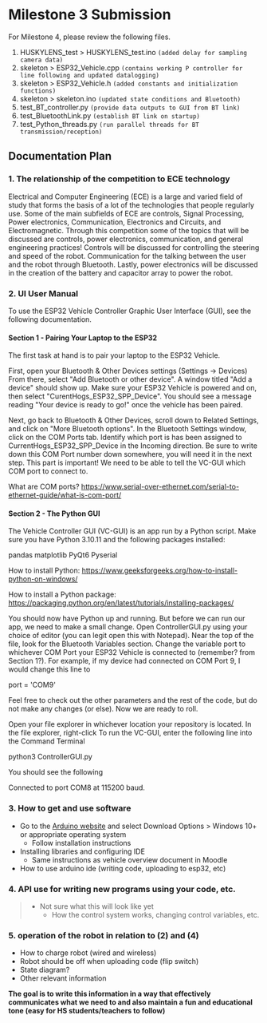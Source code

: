 # Milestone 3 Submission

For Milestone 4, please review the following files.


1. HUSKYLENS_test > HUSKYLENS_test.ino `(added delay for sampling camera data)`
2. skeleton > ESP32_Vehicle.cpp `(contains working P controller for line following and updated datalogging)`
3. skeleton > ESP32_Vehicle.h `(added constants and initialization functions)`
4. skeleton > skeleton.ino `(updated state conditions and Bluetooth)`
5. test_BT_controller.py `(provide data outputs to GUI from BT link)`
6. test_BluetoothLink.py `(establish BT link on startup)`
7. test_Python_threads.py `(run parallel threads for BT transmission/reception)`



## Documentation Plan
### 1. The relationship of the competition to ECE technology
Electrical and Computer Engineering (ECE) is a large and varied field of study that forms the basis of a lot of the technologies that people regularly use. Some of the main subfields of ECE are controls, Signal Processing, Power electronics, Communication, Electronics and Circuits, and Electromagnetic. Through this competition some of the topics that will be discussed are controls, power electronics, communication, and general engineering practices! Controls   will be discussed for controlling the steering and speed of the robot. Communication for the talking between the user and the robot through Bluetooth. Lastly, power electronics will be discussed in the creation of the battery and capacitor array to power the robot. 
### 2. UI User Manual
To use the ESP32 Vehicle Controller Graphic User Interface (GUI), see the following documentation.

#### Section 1 - Pairing Your Laptop to the ESP32

The first task at hand is to pair your laptop to the ESP32 Vehicle.

First, open your Bluetooth & Other Devices settings (Settings -> Devices) From there, select "Add Bluetooth or other device". A window titled "Add a device" should show up. Make sure your ESP32 Vehicle is powered and on, then select "CurentHogs_ESP32_SPP_Device". You should see a message reading "Your device is ready to go!" once the vehicle has been paired.

Next, go back to Bluetooth & Other Devices, scroll down to Related Settings, and click on "More Bluetooth options". In the Bluetooth Settings window, click on the COM Ports tab. Identify which port is has been assigned to CurrentHogs_ESP32_SPP_Device in the Incoming direction. Be sure to write down this COM Port number down somewhere, you will need it in the next step. This part is important! We need to be able to tell the VC-GUI which COM port to connect to. 

What are COM ports? https://www.serial-over-ethernet.com/serial-to-ethernet-guide/what-is-com-port/

#### Section 2 - The Python GUI
The Vehicle Controller GUI (VC-GUI) is an app run by a Python script. Make sure you have Python 3.10.11 and the following packages installed:

pandas
matplotlib
PyQt6
Pyserial

How to install Python:
https://www.geeksforgeeks.org/how-to-install-python-on-windows/

How to install a Python package:
https://packaging.python.org/en/latest/tutorials/installing-packages/

You should now have Python up and running. But before we can run our app, we need to make a small change. Open ControllerGUI.py using your choice of editor (you can legit open this with Notepad). Near the top of the file, look for the Bluetooth Variables section. Change the variable port to whichever COM Port your ESP32 Vehicle is connected to (remember? from Section 1?). For example, if my device had connected on COM Port 9, I would change this line to

port = 'COM9'

Feel free to check out the other parameters and the rest of the code, but do not make any changes (or else). Now we are ready to roll.

Open your file explorer in whichever location your repository is located. In the file explorer, right-click
To run the VC-GUI, enter the following line into the Command Terminal

python3 ControllerGUI.py

You should see the following 

Connected to port COM8 at 115200 baud.



### 3. How to get and use software
-	Go to the [Arduino website](https://www.arduino.cc/en/software/) and select Download Options > Windows 10+ or appropriate operating system
    -	Follow installation instructions
-	Installing libraries and configuring IDE
	- Same instructions as vehicle overview document in Moodle
-	How to use arduino ide (writing code, uploading to esp32, etc)
### 4. API use for writing new programs using your code, etc.
>-	Not sure what this will look like yet
 >    -	How the control system works, changing control variables, etc.
### 5. operation of the robot in relation to (2) and (4)
-	How to charge robot (wired and wireless)
-	Robot should be off when uploading code (flip switch)
-	State diagram?
-	Other relevant information

__The goal is to write this information in a way that effectively communicates what we need to and also maintain a fun and educational tone (easy for HS students/teachers to follow)__
